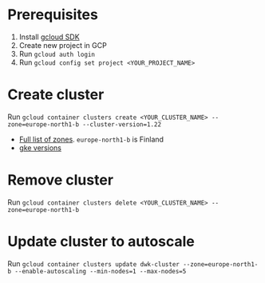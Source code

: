 # Prerequisites

1. Install [gcloud SDK](https://cloud.google.com/sdk/docs/install)
2. Create new project in GCP
3. Run `gcloud auth login`
4. Run `gcloud config set project <YOUR_PROJECT_NAME>`

# Create cluster

Run `gcloud container clusters create <YOUR_CLUSTER_NAME> --zone=europe-north1-b --cluster-version=1.22`

- [Full list of zones](https://cloud.google.com/about/locations/). `europe-north1-b` is Finland
- [gke versions](https://cloud.google.com/kubernetes-engine/docs/release-schedule)

# Remove cluster

Run `gcloud container clusters delete <YOUR_CLUSTER_NAME> --zone=europe-north1-b`

# Update cluster to autoscale

Run `gcloud container clusters update dwk-cluster --zone=europe-north1-b --enable-autoscaling --min-nodes=1 --max-nodes=5`
